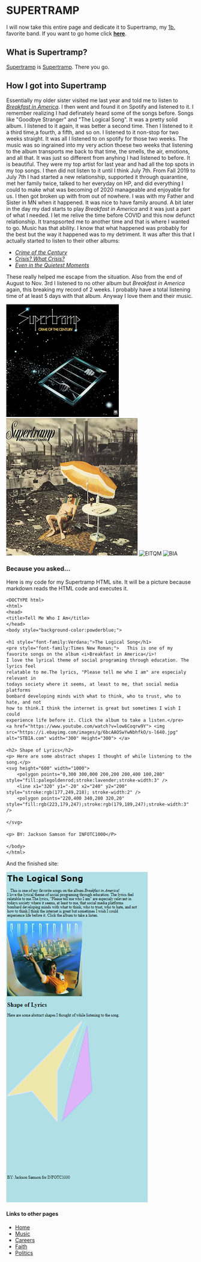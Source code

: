 # SUPERTRAMP
I will now take this entire page and dedicate it to Supertramp, my [1b.](/music.md) favorite band. If you want to go home click [**here**](README.md).
## What is Supertramp?
[Supertramp](https://open.spotify.com/artist/3JsMj0DEzyWc0VDlHuy9Bx) is [Supertramp](https://en.wikipedia.org/wiki/Supertramp). There you go. 
## How I got into Supertramp
Essentially my older sister visited me last year and told me to listen to [_Breakfast in America_](https://www.youtube.com/watch?v=82AA8OeSnxI&t=789s). I then went and found it on Spotify and listened to it. I remember realizing I had definately heard some of the songs before. Songs like "Goodbye Stranger" and "The Logical Song". It was a pretty solid album. I listened to it again, it was better a second time. Then I listened to it a third time,a fourth, a fifth, and so on. I listened to it non-stop for two weeks straight. It was all I listened to on spotify for those two weeks. The music was so ingrained into my very action thoese two weeks that listening to the album transports me back to that time, the smells, the air, emotions, and all that. It was just so different from anyhing I had listened to before. It is beautiful. They were my top artist for last year and had all the top spots in my top songs. I then did not listen to it until I think July 7th. From Fall 2019 to July 7th I had started a new relationship, supported it through quarantine, met her family twice, talked to her everyday on HP, and did everything I could to make what was becoming of 2020 manageable and enjoyable for us. I then got broken up with from out of nowhere. I was with my Father and Sister in MN when it happened. It was nice to have family around. A bit later in the day my dad starts to play _Breakfast in America_ and it was just a part of what I needed. I let me relive the time before COVID and this now defunct relationship. It transpsorted me to another time and that is where I wanted to go. Music has that ability. I know that what happened was probably for the best but the way it happened was to my detriment. It was after this that I actually started to listen to their other albums:
* [_Crime of the Century_](https://www.youtube.com/watch?v=IccIn770nJM)
* [_Crisis? What Crisis?_](https://www.youtube.com/watch?v=dS6qxgU5Xis)
* [_Even in the Quietest Moments_](https://www.youtube.com/watch?v=2EOT5nWSUSY)

These really helped me escape from the situation. Also from the end of August to Nov. 3rd I listened to no other album but _Breakfast in America_ again, this breaking my record of 2 weeks. I probably have a total listening time of at least 5 days with that album. Anyway I love them and their music.  

![COTC](/COTC.jpg) ![CWC](/CWC.jpeg) ![EITQM](https://upload.wikimedia.org/wikipedia/en/c/ca/Supertramp_-_Even_in_the_Quietest_Moments.jpg) ![BIA](https://upload.wikimedia.org/wikipedia/en/c/c4/Supertramp_-_Breakfast_in_America.jpg)



### Because you asked...
Here is my code for my Supertramp HTML site. It will be a picture because markdown reads the HTML code and executes it.
```
<DOCTYPE html>
<html>
<head>
<title>Tell Me Who I Am</title>
</head>
<body style="background-color:powderblue;">

<h1 style="font-family:Verdana;">The Logical Song</h1>
<pre style="font-family:Times New Roman;">   This is one of my favorite songs on the album <i>Breakfast in America</i>!
I love the lyrical theme of social programing through education. The lyrics feel
relatable to me.The lyrics, "Please tell me who I am" are especialy relevant in 
todays society where it seems, at least to me, that social media platforms
bombard developing minds with what to think, who to trust, who to hate, and not
how to think.I think the internet is great but sometimes I wish I could
experience life before it. Click the album to take a listen.</pre>
<a href="https://www.youtube.com/watch?v=low6Coqrw9Y"> <img src="https://i.ebayimg.com/images/g/6bcAAOSwYwNbhfkO/s-l640.jpg" alt="STBIA.com" width="300" Height="300"> </a>

<h2> Shape of Lyrics</h2>
<p> Here are some abstract shapes I thought of while listening to the song.</p>
<svg height="600" width="1000">
	<polygon points="0,300 300,000 200,200 200,400 100,280" style="fill:palegoldenrod;stroke:lavender;stroke-width:3" />
	<line x1="320" y1="-20" x2="240" y2="200" style="stroke:rgb(177,249,218); stroke-width:2" />
	<polygon points="220,400 340,280 320,20" style="fill:rgb(223,179,247);stroke:rgb(179,189,247);stroke-width:3" />
	
</svg>	

<p> BY: Jackson Samson for INFOTC1000</P>

</body>
</html>
```


And the finished site:

![html](/html.png)






 





#### Links to other pages
* [Home](/README.md)
* [Music](/Music.md)
* [Careers](/Careers.md)
* [Faith](/Faith.md)
* [Politics](/Politics.md)
